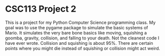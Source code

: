 # CSC113 Project 2

This is a project for my Python Computer Science programming class. My goal was to use the pygame package to simulate the basic
systems of Mario. 
It simulates the very bare bone basics like moving, squishing a goomba, gravity, collision, and falling to your death. Not the
cleanest code I have ever wrote. Collision and squishing is about 95%. There are certain points where you might die instead of 
squishing or collision might act weird. 
